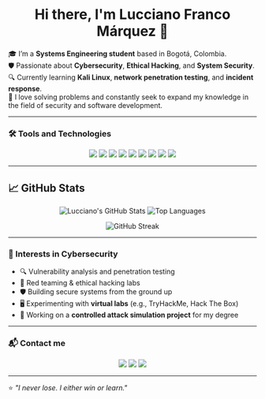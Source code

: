 <h1 align="center">Hi there, I'm Lucciano Franco Márquez 👋</h1>

🎓 I’m a **Systems Engineering student** based in Bogotá, Colombia.  
🛡️ Passionate about **Cybersecurity**, **Ethical Hacking**, and **System Security**.  
🔍 Currently learning **Kali Linux**, **network penetration testing**, and **incident response**.  
🧠 I love solving problems and constantly seek to expand my knowledge in the field of security and software development.

---

### 🛠️ Tools and Technologies

<p align="center">
  <img src="https://img.shields.io/badge/-Kali%20Linux-557C94?style=for-the-badge&logo=kalilinux&logoColor=white" />
  <img src="https://img.shields.io/badge/-Linux-FCC624?style=for-the-badge&logo=linux&logoColor=black" />
  <img src="https://img.shields.io/badge/-Python-3776AB?style=for-the-badge&logo=python&logoColor=white" />
  <img src="https://img.shields.io/badge/-Wireshark-1679A7?style=for-the-badge&logo=wireshark&logoColor=white" />
  <img src="https://img.shields.io/badge/-Nmap-007ACC?style=for-the-badge&logo=nmap&logoColor=white" />
  <img src="https://img.shields.io/badge/-Metasploit-000000?style=for-the-badge&logo=metasploit&logoColor=white" />
  <img src="https://img.shields.io/badge/-Burp%20Suite-FF5722?style=for-the-badge&logo=burpsuite&logoColor=white" />
  <img src="https://img.shields.io/badge/-Java-007396?style=for-the-badge&logo=java&logoColor=white" />
  <img src="https://img.shields.io/badge/-Git-F05032?style=for-the-badge&logo=git&logoColor=white" />
</p>

---

## 📈 GitHub Stats

<p align="center">
  <img src="https://github-readme-stats.vercel.app/api?username=lfrancom10&show_icons=true&theme=default&hide_border=true" alt="Lucciano's GitHub Stats" />
  <img src="https://github-readme-stats.vercel.app/api/top-langs/?username=lfrancom10&layout=compact&theme=default&hide_border=true" alt="Top Languages" />
</p>

<p align="center">
  <img src="https://github-readme-streak-stats.herokuapp.com?user=lfrancom10&theme=default&hide_border=true" alt="GitHub Streak" />
</p>


---

### 🔐 Interests in Cybersecurity

- 🔍 Vulnerability analysis and penetration testing  
- 🧪 Red teaming & ethical hacking labs  
- 🛡️ Building secure systems from the ground up  
- 🖥️ Experimenting with **virtual labs** (e.g., TryHackMe, Hack The Box)  
- 📄 Working on a **controlled attack simulation project** for my degree  

---

### 📬 Contact me

<p align="center">
  <a href="mailto:l.francom@uniandes.edu.co"><img src="https://img.shields.io/badge/Email-D14836?style=for-the-badge&logo=gmail&logoColor=white"/></a>
  <a href="https://www.linkedin.com/in/lucciano-franco-m%C3%A1rquez/"><img src="https://img.shields.io/badge/-LinkedIn-blue?style=for-the-badge&logo=linkedin&logoColor=white"/></a>
  <a href="https://www.instagram.com/lucciano_franco23/"><img src="https://img.shields.io/badge/-Instagram-E4405F?style=for-the-badge&logo=instagram&logoColor=white"/></a>
</p>

---

⭐ *"I never lose. I either win or learn."*
